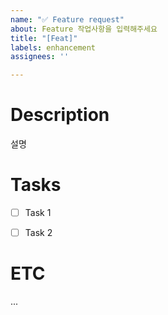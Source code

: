```yaml
---
name: "✅ Feature request"
about: Feature 작업사항을 입력해주세요
title: "[Feat]"
labels: enhancement
assignees: ''

---
```


# Description
 설명


# Tasks
- [ ] Task 1
- [ ] Task 2


 # ETC
...
